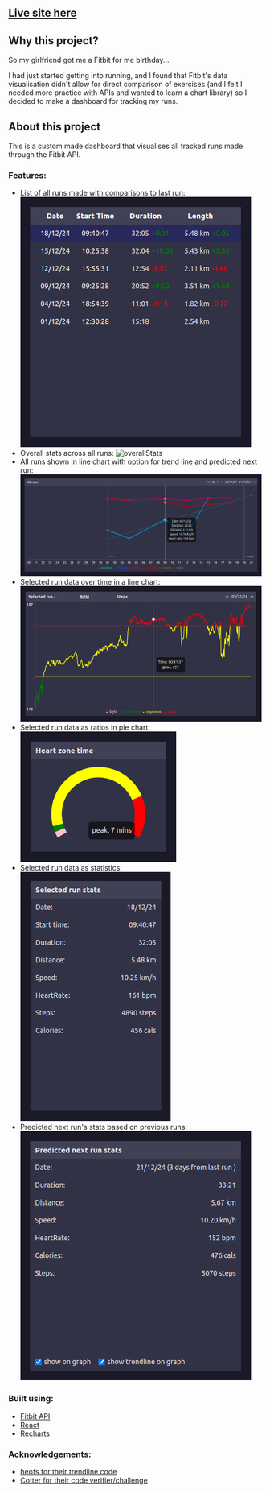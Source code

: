 ## [Live site here](runtacker.netlify.app)

## Why this project?

So my girlfriend got me a Fitbit for me birthday...

I had just started getting into running, and I found that Fitbit's data visualisation didn't allow for direct comparison of exercises (and I felt I needed more practice with APIs and wanted to learn a chart library) so I decided to make a dashboard for tracking my runs.


## About this project

This is a custom made dashboard that visualises all tracked runs made through the Fitbit API.

### Features:
* List of all runs made with comparisons to last run:
![runList](docs/images/runList.png)
* Overall stats across all runs:
![overallStats](docs/images/overagllStats.png)
* All runs shown in line chart with option for trend line and predicted next run:
![allRuns](docs/images/allRuns.png)
* Selected run data over time in a line chart:
![selectedGraph](docs/images/selectedGraph.png)
* Selected run data as ratios in pie chart:
![pieChart](docs/images/pieChart.png)
* Selected run data as statistics:
![selectedStats](docs/images/selectedStats.png)
* Predicted next run's stats based on previous runs:
![predictedStats](docs/images/predictedStats.png)

### Built using:
* [Fitbit API](https://www.fitbit.com/dev)
* [React](https://react.dev/)
* [Recharts](https://recharts.org/en-US/)

### Acknowledgements:
* [heofs for their trendline code](https://github.com/heofs/trendline?tab=readme-ov-file)
* [Cotter for their code verifier/challenge](https://docs.cotter.app/sdk-reference/api-for-other-mobile-apps/api-for-mobile-apps#step-1-create-a-code-verifier)